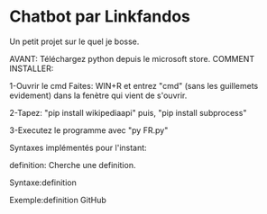# Chatbot par Linkfandos
Un petit projet sur le quel je bosse.

AVANT: Téléchargez python depuis le microsoft store.
 COMMENT INSTALLER:
 
 1-Ouvrir le cmd
    Faites: WIN+R et entrez "cmd" (sans les guillemets evidement) dans la fenètre qui vient de s'ouvrir.

 2-Tapez: "pip install wikipediaapi" puis, "pip install subprocess"
 
 3-Executez le programme avec "py FR.py"


Syntaxes implémentés pour l'instant:


definition: Cherche une definition.

 Syntaxe:definition <MOT>
 
 Exemple:definition GitHub
